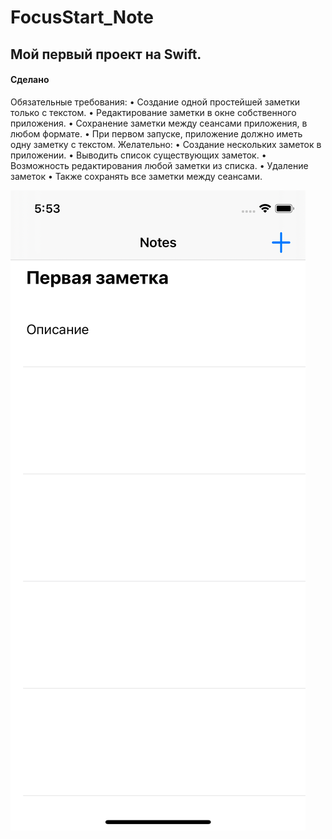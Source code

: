 # FocusStart_Note

## Мой первый проект на Swift. 

#### Сделано

Обязательные требования:
• Создание одной простейшей заметки только с текстом.
• Редактирование заметки в окне собственного приложения.
• Сохранение заметки между сеансами приложения, в любом формате.
• При первом запуске, приложение должно иметь одну заметку с текстом.
Желательно:
• Создание нескольких заметок в приложении.
• Выводить список существующих заметок.
• Возможность редактирования любой заметки из списка.
• Удаление заметок
• Также сохранять все заметки между сеансами.

![Image alt](https://github.com/kurilovsergey/FocusStart_Note/blob/main/Simulator%20Screen%20Shot%20-%20iPhone%2011%20Pro%20-%202021-03-19%20at%2017.53.17.png)
